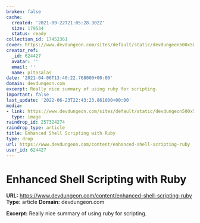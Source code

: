```yaml
---
broken: false
cache:
  created: '2021-09-22T21:05:28.302Z'
  size: 179534
  status: ready
collection_id: 17452361
cover: https://www.devdungeon.com/sites/default/static/devdungeon500x500.png
creator_ref:
  _id: 624427
  avatar: ''
  email: ''
  name: pitosalas
date: '2021-04-06T13:40:22.768000+00:00'
domain: devdungeon.com
excerpt: Really nice summary of using ruby for scripting.
important: false
last_update: '2022-06-23T22:43:23.861000+00:00'
media:
- link: https://www.devdungeon.com/sites/default/static/devdungeon500x500.png
  type: image
raindrop_id: 257324274
raindrop_type: article
title: Enhanced Shell Scripting with Ruby
type: drop
url: https://www.devdungeon.com/content/enhanced-shell-scripting-ruby
user_id: 624427
---
```


# Enhanced Shell Scripting with Ruby

**URL:** https://www.devdungeon.com/content/enhanced-shell-scripting-ruby
**Type:** article
**Domain:** devdungeon.com

**Excerpt:** Really nice summary of using ruby for scripting.
